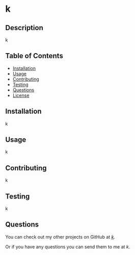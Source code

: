 
  # **k** 

  ## **Description**

  k

  ## **Table of Contents**

  - [Installation](#installation)
  - [Usage](#usage)
  - [Contributing](#contributing)
  - [Testing](#testing)
  - [Questions](#questions)
  - [License](#license)

  ## **Installation**

  k

  ## **Usage**

  k

  

  ## **Contributing**

  k

  ## **Testing**

  k

  ## **Questions**

  You can check out my other projects on GitHub at *[k](https://github.com/k)*.

  Or if you have any questions you can send them to me at *k*.
  